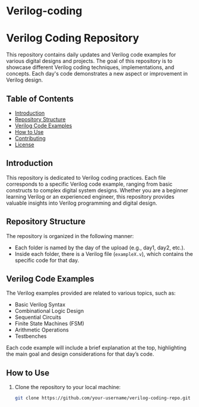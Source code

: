 # Verilog-coding

# Verilog Coding Repository

This repository contains daily updates and Verilog code examples for various digital designs and projects. The goal of this repository is to showcase different Verilog coding techniques, implementations, and concepts. Each day's code demonstrates a new aspect or improvement in Verilog design.

## Table of Contents

- [Introduction](#introduction)
- [Repository Structure](#repository-structure)
- [Verilog Code Examples](#verilog-code-examples)
- [How to Use](#how-to-use)
- [Contributing](#contributing)
- [License](#license)

## Introduction

This repository is dedicated to Verilog coding practices. Each file corresponds to a specific Verilog code example, ranging from basic constructs to complex digital system designs. Whether you are a beginner learning Verilog or an experienced engineer, this repository provides valuable insights into Verilog programming and digital design.

## Repository Structure

The repository is organized in the following manner:


- Each folder is named by the day of the upload (e.g., day1, day2, etc.).
- Inside each folder, there is a Verilog file (`exampleX.v`), which contains the specific code for that day.

## Verilog Code Examples

The Verilog examples provided are related to various topics, such as:

- Basic Verilog Syntax
- Combinational Logic Design
- Sequential Circuits
- Finite State Machines (FSM)
- Arithmetic Operations
- Testbenches

Each code example will include a brief explanation at the top, highlighting the main goal and design considerations for that day’s code.

## How to Use

1. Clone the repository to your local machine:

   ```bash
   git clone https://github.com/your-username/verilog-coding-repo.git
